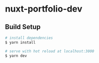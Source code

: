 # nuxt-portfolio-dev

## Build Setup

```bash
# install dependencies
$ yarn install

# serve with hot reload at localhost:3000
$ yarn dev
```
